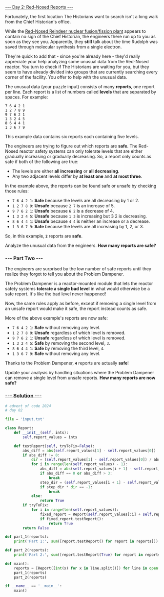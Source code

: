 [--- Day 2: Red-Nosed Reports ---](https://adventofcode.com/2024/day/2)

Fortunately, the first location The Historians want to search isn't a long walk from the Chief Historian's office.

While the [Red-Nosed Reindeer nuclear fusion/fission plant](https://adventofcode.com/2015/day/19) appears to contain no sign of the Chief Historian, the engineers there run up to you as soon as they see you. Apparently, they **still** talk about the time Rudolph was saved through molecular synthesis from a single electron.

They're quick to add that - since you're already here - they'd really appreciate your help analyzing some unusual data from the Red-Nosed reactor. You turn to check if The Historians are waiting for you, but they seem to have already divided into groups that are currently searching every corner of the facility. You offer to help with the unusual data.

The unusual data (your puzzle input) consists of many **reports**, one report per line. Each report is a list of numbers called **levels** that are separated by spaces. For example:

```
7 6 4 2 1
1 2 7 8 9
9 7 6 2 1
1 3 2 4 5
8 6 4 4 1
1 3 6 7 9
```

This example data contains six reports each containing five levels.

The engineers are trying to figure out which reports are **safe**. The Red-Nosed reactor safety systems can only tolerate levels that are either gradually increasing or gradually decreasing. So, a report only counts as safe if both of the following are true:

- The levels are either **all increasing** or **all decreasing**.
- Any two adjacent levels differ by **at least one** and **at most three**.

In the example above, the reports can be found safe or unsafe by checking those rules:

- `7 6 4 2 1`: **Safe** because the levels are all decreasing by 1 or 2.
- `1 2 7 8 9`: **Unsafe** because `2 7` is an increase of 5.
- `9 7 6 2 1`: **Unsafe** because `6 2` is a decrease of 4.
- `1 3 2 4 5`: **Unsafe** because `1 3` is increasing but 3 2 is decreasing.
- `8 6 4 4 1`: **Unsafe** because `4 4` is neither an increase or a decrease.
- `1 3 6 7 9`: **Safe** because the levels are all increasing by 1, 2, or 3.

So, in this example, **`2`** reports are **safe**.

Analyze the unusual data from the engineers. **How many reports are safe?**

### --- Part Two ---

The engineers are surprised by the low number of safe reports until they realize they forgot to tell you about the Problem Dampener.

The Problem Dampener is a reactor-mounted module that lets the reactor safety systems **tolerate a single bad level** in what would otherwise be a safe report. It's like the bad level never happened!

Now, the same rules apply as before, except if removing a single level from an unsafe report would make it safe, the report instead counts as safe.

More of the above example's reports are now safe:

- `7 6 4 2 1`: **Safe** without removing any level.
- `1 2 7 8 9`: **Unsafe** regardless of which level is removed.
- `9 7 6 2 1`: **Unsafe** regardless of which level is removed.
- `1 3 2 4 5`: **Safe** by removing the second level, `3`.
- `8 6 4 4 1`: **Safe** by removing the third level, `4`.
- `1 3 6 7 9`: **Safe** without removing any level.

Thanks to the Problem Dampener, **`4`** reports are actually **safe**!

Update your analysis by handling situations where the Problem Dampener can remove a single level from unsafe reports. **How many reports are now safe?**

### [--- Solution ---](./day-02.py)

``` Python
# advent of code 2024
# day 02

file = 'input.txt'

class Report:
    def __init__(self, ints):
        self.report_values = ints

    def testReport(self, tryToFix=False):
        abs_diff = abs(self.report_values[1] - self.report_values[0])
        if abs_diff != 0:
            dir = (self.report_values[1] - self.report_values[0]) / abs_diff
            for i in range(len(self.report_values) - 1):
                abs_diff = abs(self.report_values[i + 1] - self.report_values[i])
                if abs_diff == 0 or abs_diff > 3:
                    break
                step_dir = (self.report_values[i + 1] - self.report_values[i]) / abs_diff
                if step_dir * dir == -1:
                    break
            else:
                return True
        if tryToFix:
            for i in range(len(self.report_values)):
                fixed_report = Report(self.report_values[:i] + self.report_values[i + 1:])
                if fixed_report.testReport():
                    return True
        return False

def part_1(reports):
    print('Part 1:', sum([report.testReport() for report in reports]))

def part_2(reports):
    print('Part 2:', sum([report.testReport(True) for report in reports]))

def main():
    reports = [Report([int(x) for x in line.split()]) for line in open(file, 'r').read().splitlines()]
    part_1(reports)
    part_2(reports)

if __name__ == '__main__':
    main()
```